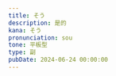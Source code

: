 ```yaml
---
title: そう
description: 是的
kana: そう
pronunciation: sou
tone: 平板型
type: 副
pubDate: 2024-06-24 00:00:00
---
```

